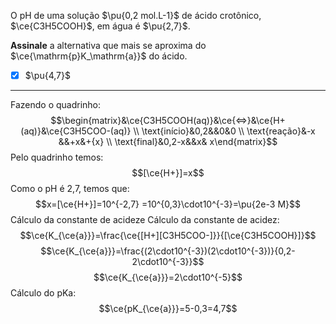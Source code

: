 O pH de uma solução $\pu{0,2 mol.L-1}$ de ácido crotônico, $\ce{C3H5COOH}$, em água é $\pu{2,7}$. 

**Assinale** a alternativa que mais se aproxima do $\ce{\mathrm{p}K_\mathrm{a}}$ do ácido.

- [x] $\pu{4,7}$

---

Fazendo o quadrinho:
$$\begin{matrix}&\ce{C3H5COOH(aq)}&\ce{<=>}&\ce{H+(aq)}&\ce{C3H5COO-(aq)} \\ \text{início}&0,2&&0&0 \\ \text{reação}&-x &&+x&+{x}  \\ \text{final}&0,2-x&&x& x\end{matrix}$$
Pelo quadrinho temos:
$$[\ce{H+}]=x$$
Como o pH é 2,7, temos que:
$$x=[\ce{H+}]=10^{-2,7} =10^{0,3}\cdot10^{-3}=\pu{2e-3 M}$$
Cálculo da constante de acideze
Cálculo da constante de acidez:
$$\ce{K_{\ce{a}}}=\frac{\ce{[H+][C3H5COO-]}}{[\ce{C3H5COOH}]}$$
$$\ce{K_{\ce{a}}}=\frac{(2\cdot10^{-3})(2\cdot10^{-3})}{0,2-2\cdot10^{-3}}$$
$$\ce{K_{\ce{a}}}=2\cdot10^{-5}$$
Cálculo do pKa:
$$\ce{pK_{\ce{a}}}=5-0,3=4,7$$
